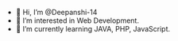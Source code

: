 - 👋 Hi, I’m @Deepanshi-14
- 👀 I’m interested in Web Development.
- 🌱 I’m currently learning JAVA, PHP, JavaScript.


<!---
Deepanshi-14/Deepanshi-14 is a ✨ special ✨ repository because its `README.md` (this file) appears on your GitHub profile.
You can click the Preview link to take a look at your changes.
--->
